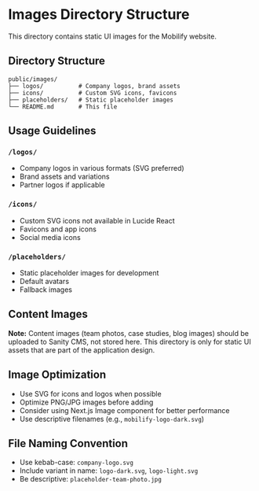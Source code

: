 # Images Directory Structure

This directory contains static UI images for the Mobilify website.

## Directory Structure

```
public/images/
├── logos/          # Company logos, brand assets
├── icons/          # Custom SVG icons, favicons
├── placeholders/   # Static placeholder images
└── README.md       # This file
```

## Usage Guidelines

### `/logos/`
- Company logos in various formats (SVG preferred)
- Brand assets and variations
- Partner logos if applicable

### `/icons/`
- Custom SVG icons not available in Lucide React
- Favicons and app icons
- Social media icons

### `/placeholders/`
- Static placeholder images for development
- Default avatars
- Fallback images

## Content Images

**Note:** Content images (team photos, case studies, blog images) should be uploaded to Sanity CMS, not stored here. This directory is only for static UI assets that are part of the application design.

## Image Optimization

- Use SVG for icons and logos when possible
- Optimize PNG/JPG images before adding
- Consider using Next.js Image component for better performance
- Use descriptive filenames (e.g., `mobilify-logo-dark.svg`)

## File Naming Convention

- Use kebab-case: `company-logo.svg`
- Include variant in name: `logo-dark.svg`, `logo-light.svg`
- Be descriptive: `placeholder-team-photo.jpg`
